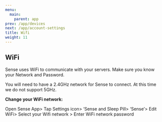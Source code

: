 ```yaml
---
menu:
  main:
    parent: app
prev: /app/devices
next: /app/account-settings
title: Wifi
weight: 11
---
```


## WiFi


Sense uses WiFi to communicate with your servers. Make sure you know your Network and Password.


You will need to have a 2.4GHz network for Sense to connect. At this time we do not support 5GHz.



**Change your WiFi network:**

Open Sense App> Tap Settings icon> ‘Sense and Sleep Pill> ‘Sense’> Edit WiFi> Select your Wifi network > Enter WiFi network password

